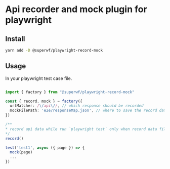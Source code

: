 # Api recorder and mock plugin for playwright

## Install

```sh
yarn add -D @superwf/playwright-record-mock
```

## Usage

In your playwright test case file.

```typescript

import { factory } from "@superwf/playwright-record-mock"

const { record, mock } = factory({
  urlMatcher: /\/api\//, // which response should be recorded
  mockFilePath: 'e2e/responseMap.json', // where to save the record data
})

/**
* record api data while run `playwright test` only when record data file not exists.
*/
record()

test('test1', async ({ page }) => {
  mock(page)
  ...
})

```
